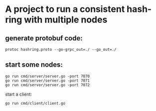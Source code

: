 # A project to run a consistent hash-ring with multiple nodes

## generate protobuf code:
```
protoc hashring.proto --go-grpc_out=./ --go_out=./
```


## start some nodes:
```
go run cmd/server/server.go -port 7070
go run cmd/server/server.go -port 7071
go run cmd/server/server.go -port 7072
```

start a client:
```
go run cmd/client/client.go 
```
